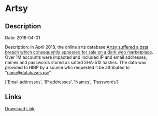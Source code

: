 # Artsy

## Description

Date: 2018-04-01

Description:
In April 2018, the online arts database <a href="https://www.theregister.co.uk/2019/02/11/620_million_hacked_accounts_dark_web/" target="_blank" rel="noopener">Artsy suffered a data breach which consequently appeared for sale on a dark web marketplace</a>. Over 1M accounts were impacted and included IP and email addresses, names and passwords stored as salted SHA-512 hashes. The data was provided to HIBP by a source who requested it be attributed to &quot;nano@databases.pw&quot;.


['Email addresses', 'IP addresses', 'Names', 'Passwords']

## Links

[Download Link](https://link-to.net/1229997/292.9022581418771/dynamic/?r=YXJ0c3kubmV0)